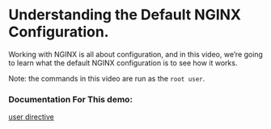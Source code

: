 # Understanding the Default NGINX Configuration.

Working with NGINX is all about configuration, and in this video, we’re going to learn what the default NGINX configuration is to see how it works.

Note: the commands in this video are run as the `root user`.

### Documentation For This demo:
[user directive](http://nginx.org/en/docs/ngx_core_module.html#user)

